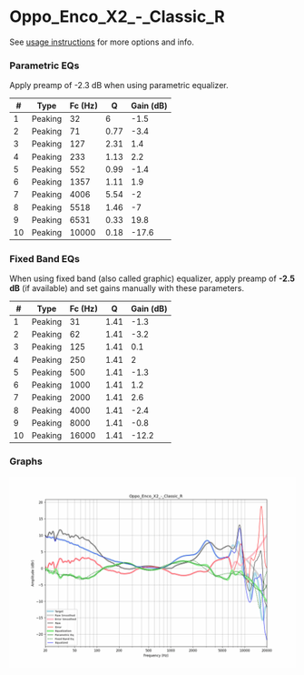 # Oppo_Enco_X2_-_Classic_R
See [usage instructions](https://github.com/jaakkopasanen/AutoEq#usage) for more options and info.

### Parametric EQs
Apply preamp of -2.3 dB when using parametric equalizer.

|   # | Type    |   Fc (Hz) |    Q |   Gain (dB) |
|-----|---------|-----------|------|-------------|
|   1 | Peaking |        32 | 6    |        -1.5 |
|   2 | Peaking |        71 | 0.77 |        -3.4 |
|   3 | Peaking |       127 | 2.31 |         1.4 |
|   4 | Peaking |       233 | 1.13 |         2.2 |
|   5 | Peaking |       552 | 0.99 |        -1.4 |
|   6 | Peaking |      1357 | 1.11 |         1.9 |
|   7 | Peaking |      4006 | 5.54 |        -2   |
|   8 | Peaking |      5518 | 1.46 |        -7   |
|   9 | Peaking |      6531 | 0.33 |        19.8 |
|  10 | Peaking |     10000 | 0.18 |       -17.6 |

### Fixed Band EQs
When using fixed band (also called graphic) equalizer, apply preamp of **-2.5 dB** (if available) and set gains manually with these parameters.

|   # | Type    |   Fc (Hz) |    Q |   Gain (dB) |
|-----|---------|-----------|------|-------------|
|   1 | Peaking |        31 | 1.41 |        -1.3 |
|   2 | Peaking |        62 | 1.41 |        -3.2 |
|   3 | Peaking |       125 | 1.41 |         0.1 |
|   4 | Peaking |       250 | 1.41 |         2   |
|   5 | Peaking |       500 | 1.41 |        -1.3 |
|   6 | Peaking |      1000 | 1.41 |         1.2 |
|   7 | Peaking |      2000 | 1.41 |         2.6 |
|   8 | Peaking |      4000 | 1.41 |        -2.4 |
|   9 | Peaking |      8000 | 1.41 |        -0.8 |
|  10 | Peaking |     16000 | 1.41 |       -12.2 |

### Graphs
![](./Oppo_Enco_X2_-_Classic_R.png)
